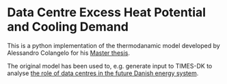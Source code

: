 # Data Centre Excess Heat Potential and Cooling Demand

This is a python implementation of the thermodanamic model developed by Alessandro Colangelo for his [Master thesis][Alessandro's thesis].

The original model has been used to, e.g. generate input to TIMES-DK to analyse [the role of data centres in the future Danish energy system][TIMES-DK DC paper].

[Alessandro's thesis]: https://www.sys.man.dtu.dk/-/media/Centre/SYS_Systems_Analysis/Master-Theses/AColangelo_Master_Thesis_DTU.ashx?la=da&hash=626BCB6F1CAA882326E384E6EABE3647877E50CB
[TIMES-DK DC paper]: https://doi.org/10.1016/j.energy.2020.116928
